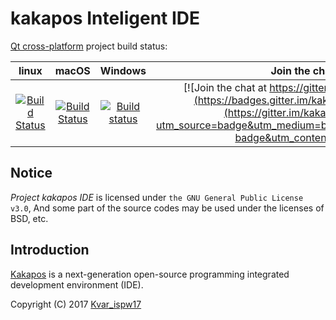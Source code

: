 # kakapos Inteligent IDE 
[Qt cross-platform](https://www.qt.io/) project build status:

|linux    | macOS         | Windows  |Join the chat
|:-------:|:-------------:| :-------:|:--------:|
|[![Build Status](https://travis-ci.org/enkerewpo/kakapos.svg?branch=master)](https://travis-ci.org/enkerewpo/kakapos) | [![Build Status](https://travis-ci.org/enkerewpo/kakapos.svg?branch=master)](https://travis-ci.org/enkerewpo/kakapos) | [![Build status](https://ci.appveyor.com/api/projects/status/1qb9h8xhbn3l04n0/branch/master?svg=true)](https://ci.appveyor.com/project/enkerewpo/kakapos/branch/master) | [![Join the chat at https://gitter.im/kakapos/Lobby](https://badges.gitter.im/kakapos/Lobby.svg)](https://gitter.im/kakapos/Lobby?utm_source=badge&utm_medium=badge&utm_campaign=pr-badge&utm_content=badge)

## Notice
_Project kakapos IDE_ is licensed under `the GNU General Public License v3.0`, And some part of the source codes may be used under the licenses of BSD, etc.

## Introduction
[Kakapos](https://github.com/enkerewpo/kakapos) is a next-generation open-source programming integrated development environment (IDE).

Copyright (C) 2017 [Kvar_ispw17](mailto:enkerewpo@gmail.com)
